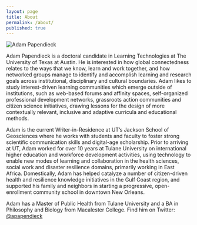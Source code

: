 ```yaml
---
layout: page
title: About
permalink: /about/
published: true
---
```

![Adam Papendieck]({{site.baseurl}}/DSC_9363-2-300x199-sq180.jpg)

Adam Papendieck is a doctoral candidate in Learning Technologies at The University of Texas at Austin. He is interested in how global connectedness relates to the ways that we know, learn and work together, and how networked groups manage to identify and accomplish learning and research goals across institutional, disciplinary and cultural boundaries. Adam likes to study interest-driven learning communities which emerge outside of institutions, such as web-based forums and affinity spaces, self-organized professional development networks, grassroots action communities and citizen science initiatives, drawing lessons for the design of more contextually relevant, inclusive and adaptive curricula and educational methods.

Adam is the current Writer-in-Residence at UT’s Jackson School of Geosciences where he works with students and faculty to foster strong scientific communication skills and digital-age scholarship. Prior to arriving at UT, Adam worked for over 10 years at Tulane University on international higher education and workforce development activities, using technology to enable new modes of learning and collaboration in the health sciences, social work and disaster resilience domains, primarily working in East Africa.  Domestically, Adam has helped catalyze a number of citizen-driven health and resilience knowledge initiatives in the Gulf Coast region, and supported his family and neighbors in starting a progressive, open-enrollment community school in downtown New Orleans.

Adam has a Master of Public Health from Tulane University and a BA in Philosophy and Biology from Macalester College.  Find him on Twitter: [@apapendieck](https://twitter.com/apapendieck "@apapendieck on Twitter")
